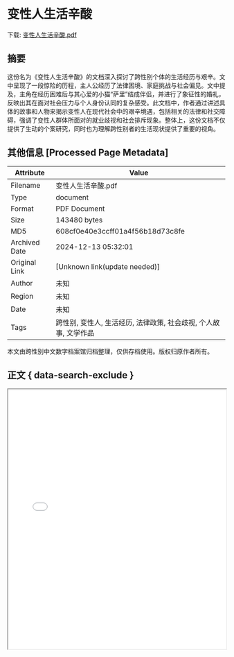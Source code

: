 # 变性人生活辛酸

<!-- tcd_download_link -->
下载: <a href="变性人生活辛酸.pdf" download>变性人生活辛酸.pdf</a>
<!-- tcd_download_link_end -->

## 摘要

<!-- tcd_abstract -->
这份名为《变性人生活辛酸》的文档深入探讨了跨性别个体的生活经历与艰辛。文中呈现了一段惊险的历程，主人公经历了法律困境、家庭挑战与社会偏见。文中提及，主角在经历困难后与其心爱的小猫“萨里”结成伴侣，并进行了象征性的婚礼，反映出其在面对社会压力与个人身份认同的复杂感受。此文档中，作者通过讲述具体的故事和人物来揭示变性人在现代社会中的艰辛境遇，包括相关的法律和社交障碍，强调了变性人群体所面对的就业歧视和社会排斥现象。整体上，这份文档不仅提供了生动的个案研究，同时也为理解跨性别者的生活现状提供了重要的视角。

<!-- tcd_abstract_end -->

## 其他信息 [Processed Page Metadata]

| Attribute       | Value                                  |
|-----------------|----------------------------------------|
| Filename        | 变性人生活辛酸.pdf                             |
| Type            | document                                 |
| Format          | PDF Document                               |
| Size            | 143480 bytes                           |
| MD5             | 608cf0e40e3ccff01a4f56b18d73c8fe                                  |
| Archived Date   | 2024-12-13 05:32:01                             |
| Original Link   | [Unknown link(update needed)]                         |
| Author          | 未知                               |
| Region          | 未知                               |
| Date            | 未知                                 |
| Tags            | 跨性别, 变性人, 生活经历, 法律政策, 社会歧视, 个人故事, 文学作品                                 |

本文由跨性别中文数字档案馆归档整理，仅供存档使用。版权归原作者所有。


## 正文 { data-search-exclude }

<!-- tcd_main_text -->
<iframe src="../变性人生活辛酸.pdf" width="100%" height="600px">
    <p>无法显示PDF，请下载查看。</p>
</iframe>
<!-- tcd_main_text_end -->

